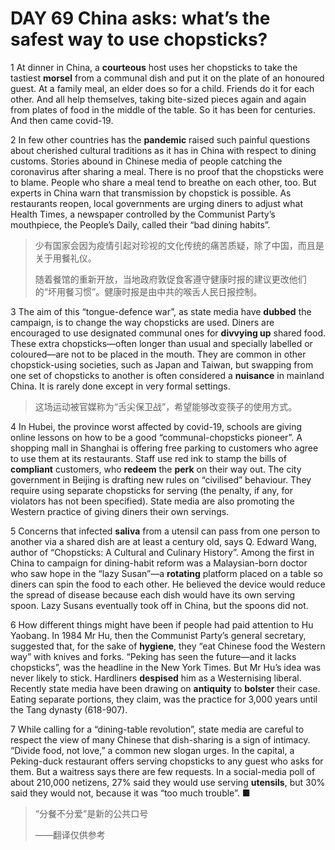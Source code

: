 # DAY 69 China asks: what’s the safest way to use chopsticks?
1 At dinner in China, a **courteous** host uses her chopsticks to take the tastiest **morsel** from a communal dish and put it on the plate of an honoured guest. At a family meal, an elder does so for a child. Friends do it for each other. And all help themselves, taking bite-sized pieces again and again from plates of food in the middle of the table. So it has been for centuries. And then came covid-19.

2 In few other countries has the **pandemic** raised such painful questions about cherished cultural traditions as it has in China with respect to dining customs. Stories abound in Chinese media of people catching the coronavirus after sharing a meal. There is no proof that the chopsticks were to blame. People who share a meal tend to breathe on each other, too. But experts in China warn that transmission by chopstick is possible. As restaurants reopen, local governments are urging diners to adjust what Health Times, a newspaper controlled by the Communist Party’s mouthpiece, the People’s Daily, called their “bad dining habits”.

> 少有国家会因为疫情引起对珍视的文化传统的痛苦质疑，除了中国，而且是关于用餐礼仪。
>
> 随着餐馆的重新开放，当地政府敦促食客遵守健康时报的建议更改他们的“坏用餐习惯”。健康时报是由中共的喉舌人民日报控制。
>

3 The aim of this “tongue-defence war”, as state media have **dubbed** the campaign, is to change the way chopsticks are used. Diners are encouraged to use designated communal ones for **divvying up** shared food. These extra chopsticks—often longer than usual and specially labelled or coloured—are not to be placed in the mouth. They are common in other chopstick-using societies, such as Japan and Taiwan, but swapping from one set of chopsticks to another is often considered a **nuisance** in mainland China. It is rarely done except in very formal settings.

> 这场运动被官媒称为“舌尖保卫战”，希望能够改变筷子的使用方式。
>

4 In Hubei, the province worst affected by covid-19, schools are giving online lessons on how to be a good “communal-chopsticks pioneer”. A shopping mall in Shanghai is offering free parking to customers who agree to use them at its restaurants. Staff use red ink to stamp the bills of **compliant** customers, who **redeem** the **perk** on their way out. The city government in Beijing is drafting new rules on “civilised” behaviour. They require using separate chopsticks for serving (the penalty, if any, for violators has not been specified). State media are also promoting the Western practice of giving diners their own servings.

5 Concerns that infected **saliva** from a utensil can pass from one person to another via a shared dish are at least a century old, says Q. Edward Wang, author of “Chopsticks: A Cultural and Culinary History”. Among the first in China to campaign for dining-habit reform was a Malaysian-born doctor who saw hope in the “lazy Susan”—a **rotating** platform placed on a table so diners can spin the food to each other. He believed the device would reduce the spread of disease because each dish would have its own serving spoon. Lazy Susans eventually took off in China, but the spoons did not.

6 How different things might have been if people had paid attention to Hu Yaobang. In 1984 Mr Hu, then the Communist Party’s general secretary, suggested that, for the sake of **hygiene**, they “eat Chinese food the Western way” with knives and forks. “Peking has seen the future—and it lacks chopsticks”, was the headline in the New York Times. But Mr Hu’s idea was never likely to stick. Hardliners **despised** him as a Westernising liberal. Recently state media have been drawing on **antiquity** to **bolster** their case. Eating separate portions, they claim, was the practice for 3,000 years until the Tang dynasty (618-907).

7 While calling for a “dining-table revolution”, state media are careful to respect the view of many Chinese that dish-sharing is a sign of intimacy. “Divide food, not love,” a common new slogan urges. In the capital, a Peking-duck restaurant offers serving chopsticks to any guest who asks for them. But a waitress says there are few requests. In a social-media poll of about 210,000 netizens, 27% said they would use serving **utensils**, but 30% said they would not, because it was “too much trouble”. ■

> “分餐不分爱”是新的公共口号
>
> ——翻译仅供参考
>

